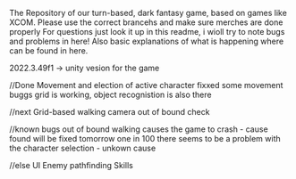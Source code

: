 The Repository of our turn-based, dark fantasy game, based on games like XCOM. Please use the correct brancehs and make sure merches are done properly
For questions just look it up in this readme, i wioll try to note bugs and problems in here!
Also basic explanations of what is happening where can be found in here.

2022.3.49f1 -> unity vesion for the game

//Done
Movement and election of active character fixxed some movement buggs
grid is working, object recognistion is also there

//next
Grid-based walking
camera
out of bound check

//known bugs
out of bound walking causes the game to crash - cause found will be fixed tomorrow
one in 100 there seems to be a problem with the character selection - unkown cause

//else
UI
Enemy pathfinding
Skills
